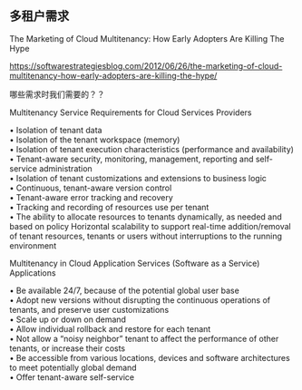 
## 多租户需求

The Marketing of Cloud Multitenancy: How Early Adopters Are Killing The Hype

https://softwarestrategiesblog.com/2012/06/26/the-marketing-of-cloud-multitenancy-how-early-adopters-are-killing-the-hype/

哪些需求时我们需要的？？


Multitenancy Service Requirements for Cloud Services Providers

• Isolation of tenant data  
• Isolation of the tenant workspace (memory)  
• Isolation of tenant execution characteristics (performance and availability)  
• Tenant-aware security, monitoring, management, reporting and self-service administration  
• Isolation of tenant customizations and extensions to business logic  
• Continuous, tenant-aware version control  
• Tenant-aware error tracking and recovery  
• Tracking and recording of resources use per tenant  
• The ability to allocate resources to tenants dynamically, as needed and based on policy Horizontal scalability to support real-time addition/removal of tenant resources, tenants or users without interruptions to the running environment  

Multitenancy in Cloud Application Services (Software as a Service) Applications

• Be available 24/7, because of the potential global user base  
• Adopt new versions without disrupting the continuous operations of tenants, and preserve user customizations  
• Scale up or down on demand  
• Allow individual rollback and restore for each tenant  
• Not allow a “noisy neighbor” tenant to affect the performance of other tenants, or increase their costs  
• Be accessible from various locations, devices and software architectures to meet potentially global demand  
• Offer tenant-aware self-service  
